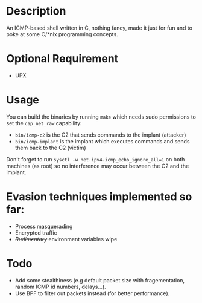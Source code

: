 # Description
An ICMP-based shell written in C, nothing fancy, made it just for fun and to poke at some C/*nix programming concepts.

# Optional Requirement
- UPX

# Usage
You can build the binaries by running `make` which needs sudo permissions to set the `cap_net_raw` capability:
- `bin/icmp-c2` is the C2 that sends commands to the implant (attacker)
- `bin/icmp-implant` is the implant which executes commands and sends them back to the C2 (victim)

Don't forget to run `sysctl -w net.ipv4.icmp_echo_ignore_all=1` on both machines (as root) so no interference may occur between the C2 and the implant.

# Evasion techniques implemented so far:
- Process masquerading
- Encrypted traffic
- ~~*Rudimentary*~~ environment variables wipe

# Todo
- Add some stealthiness (e.g default packet size with fragementation, random ICMP id numbers, delays...).
- Use BPF to filter out packets instead (for better performance).

